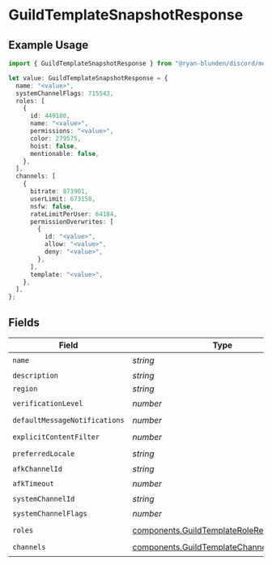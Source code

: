 # GuildTemplateSnapshotResponse

## Example Usage

```typescript
import { GuildTemplateSnapshotResponse } from "@ryan-blunden/discord/models/components";

let value: GuildTemplateSnapshotResponse = {
  name: "<value>",
  systemChannelFlags: 715543,
  roles: [
    {
      id: 449100,
      name: "<value>",
      permissions: "<value>",
      color: 279575,
      hoist: false,
      mentionable: false,
    },
  ],
  channels: [
    {
      bitrate: 873901,
      userLimit: 673158,
      nsfw: false,
      rateLimitPerUser: 64184,
      permissionOverwrites: [
        {
          id: "<value>",
          allow: "<value>",
          deny: "<value>",
        },
      ],
      template: "<value>",
    },
  ],
};
```

## Fields

| Field                                                                                                | Type                                                                                                 | Required                                                                                             | Description                                                                                          |
| ---------------------------------------------------------------------------------------------------- | ---------------------------------------------------------------------------------------------------- | ---------------------------------------------------------------------------------------------------- | ---------------------------------------------------------------------------------------------------- |
| `name`                                                                                               | *string*                                                                                             | :heavy_check_mark:                                                                                   | N/A                                                                                                  |
| `description`                                                                                        | *string*                                                                                             | :heavy_minus_sign:                                                                                   | N/A                                                                                                  |
| `region`                                                                                             | *string*                                                                                             | :heavy_minus_sign:                                                                                   | N/A                                                                                                  |
| `verificationLevel`                                                                                  | *number*                                                                                             | :heavy_check_mark:                                                                                   | N/A                                                                                                  |
| `defaultMessageNotifications`                                                                        | *number*                                                                                             | :heavy_check_mark:                                                                                   | N/A                                                                                                  |
| `explicitContentFilter`                                                                              | *number*                                                                                             | :heavy_check_mark:                                                                                   | N/A                                                                                                  |
| `preferredLocale`                                                                                    | *string*                                                                                             | :heavy_check_mark:                                                                                   | N/A                                                                                                  |
| `afkChannelId`                                                                                       | *string*                                                                                             | :heavy_minus_sign:                                                                                   | N/A                                                                                                  |
| `afkTimeout`                                                                                         | *number*                                                                                             | :heavy_check_mark:                                                                                   | N/A                                                                                                  |
| `systemChannelId`                                                                                    | *string*                                                                                             | :heavy_minus_sign:                                                                                   | N/A                                                                                                  |
| `systemChannelFlags`                                                                                 | *number*                                                                                             | :heavy_check_mark:                                                                                   | N/A                                                                                                  |
| `roles`                                                                                              | [components.GuildTemplateRoleResponse](../../models/components/guildtemplateroleresponse.md)[]       | :heavy_check_mark:                                                                                   | N/A                                                                                                  |
| `channels`                                                                                           | [components.GuildTemplateChannelResponse](../../models/components/guildtemplatechannelresponse.md)[] | :heavy_check_mark:                                                                                   | N/A                                                                                                  |